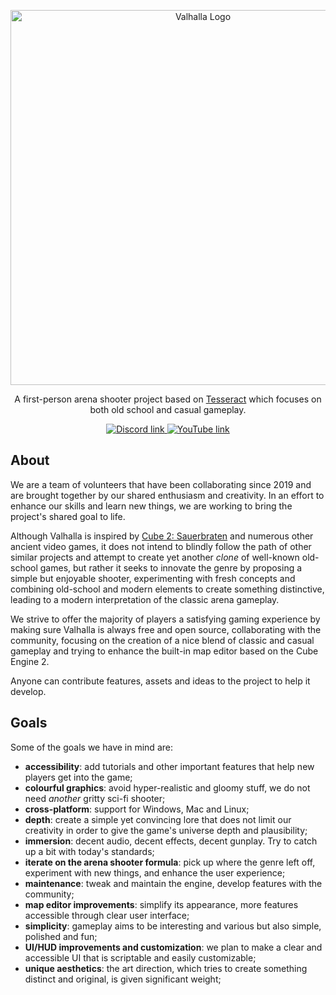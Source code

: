 <p align="center">
  <img width="600" src="https://dl.dropboxusercontent.com/s/jld3nn81hag8w8g/logo_ol640x160.png?dl=0" alt="Valhalla Logo">
</p>

<p align="center">
  A first-person arena shooter project based on <a href="http://tesseract.gg/">Tesseract</a> which focuses on both old school and casual gameplay.
</p>

<p align="center">
  <a href="https://discord.gg/qFMAde5WQP">
    <img src="https://img.shields.io/badge/Discord-blue?style=for-the-badge&logo=discord&logoColor=white" alt="Discord link"/>
  </a>
  <a href="https://www.youtube.com/channel/UCjAPRHO03EqzBtTbcHXEbBw">
    <img src="https://img.shields.io/badge/YouTube-red?style=for-the-badge&logo=youtube&logoColor=white" alt="YouTube link"/>
  </a>
</p>

## About
We are a team of volunteers that have been collaborating since 2019 and are brought together by our shared enthusiasm and creativity.
In an effort to enhance our skills and learn new things, we are working to bring the project's shared goal to life.

Although Valhalla is inspired by [Cube 2: Sauerbraten](http://sauerbraten.org) and numerous other ancient video games, it does not intend to blindly follow the path of other similar projects and attempt to create yet another *clone* of well-known old-school games, but rather it seeks to innovate the genre by proposing a simple but enjoyable shooter, experimenting with fresh concepts and combining old-school and modern elements to create something distinctive, leading to a modern interpretation of the classic arena gameplay.

We strive to offer the majority of players a satisfying gaming experience by making sure Valhalla is always free and open source, collaborating with the community, focusing on the creation of a nice blend of classic and casual gameplay and trying to enhance the built-in map editor based on the Cube Engine 2.

Anyone can contribute features, assets and ideas to the project to help it develop.

## Goals
Some of the goals we have in mind are:
- **accessibility**: add tutorials and other important features that help new players get into the game;
- **colourful graphics**: avoid hyper-realistic and gloomy stuff, we do not need *another* gritty sci-fi shooter;
- **cross-platform**: support for Windows, Mac and Linux;
- **depth**: create a simple yet convincing lore that does not limit our creativity in order to give the game's universe depth and plausibility;
- **immersion**: decent audio, decent effects, decent gunplay. Try to catch up a bit with today's standards;
- **iterate on the arena shooter formula**: pick up where the genre left off, experiment with new things, and enhance the user experience;
- **maintenance**: tweak and maintain the engine, develop features with the community;
- **map editor improvements**: simplify its appearance, more features accessible through clear user interface;
- **simplicity**: gameplay aims to be interesting and various but also simple, polished and fun;
- **UI/HUD improvements and customization**: we plan to make a clear and accessible UI that is scriptable and easily customizable;
- **unique aesthetics**: the art direction, which tries to create something distinct and original, is given significant weight;
